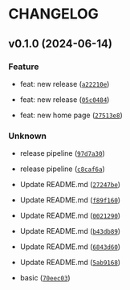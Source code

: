 # CHANGELOG



## v0.1.0 (2024-06-14)

### Feature

* feat: new release ([`a22210e`](https://github.com/harisheoran/PDF-Pulse/commit/a22210ed002c7711a0fae16d13eb106c81095014))

* feat: new release ([`05c0484`](https://github.com/harisheoran/PDF-Pulse/commit/05c048460497f37c969bbce7938dddb41aa5034a))

* feat: new home page ([`27513e8`](https://github.com/harisheoran/PDF-Pulse/commit/27513e8f4f44137ba290294e33b1f6ff8b162076))

### Unknown

* release pipeline ([`97d7a30`](https://github.com/harisheoran/PDF-Pulse/commit/97d7a3063d9b1067d77329d0784b890b58e2309d))

* release pipeline ([`c8caf6a`](https://github.com/harisheoran/PDF-Pulse/commit/c8caf6a3bf3d1f649a876e8999fc3384cbc0742c))

* Update README.md ([`27247be`](https://github.com/harisheoran/PDF-Pulse/commit/27247be0e239d475773303eb700aca35d9fcbedd))

* Update README.md ([`f89f160`](https://github.com/harisheoran/PDF-Pulse/commit/f89f1603bc1d3a50b66b1ec6a58860f67b0d5fa5))

* Update README.md ([`0021290`](https://github.com/harisheoran/PDF-Pulse/commit/00212907c23b3784cba076bde1c31514b5d9059c))

* Update README.md ([`b43db89`](https://github.com/harisheoran/PDF-Pulse/commit/b43db89db750ce7f1eab368de83b0544c331b08f))

* Update README.md ([`6843d60`](https://github.com/harisheoran/PDF-Pulse/commit/6843d60f3d1f6729a6bdd9ab93b7c7c9d6aa240e))

* Update README.md ([`5ab9168`](https://github.com/harisheoran/PDF-Pulse/commit/5ab916849eb00338a9fad016c28cd77c2f06da1e))

* basic ([`70eec03`](https://github.com/harisheoran/PDF-Pulse/commit/70eec03439491ce4dadaaa97afeb791d3a327dfd))
